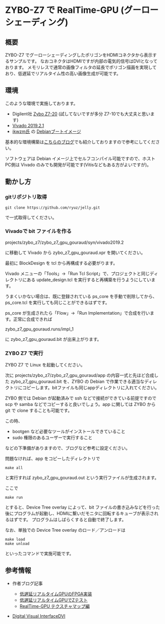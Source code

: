 # ZYBO-Z7 で RealTime-GPU (グーローシェーディング)

## 概要

ZYBO-Z7 でグーローシェーディングしたポリゴンをHDMIコネクタから表示するサンプルです。
なおコネクタはHDMIですが内部の電気的信号はDVIとなっております。
メモリレスで通常の画像フィルタの延長でポリゴン描画を実現しており、低遅延でリアルタイム性の高い画像生成が可能です。


## 環境

このような環境で実施しております。

- Digilent社 [Zybo Z7-20](https://reference.digilentinc.com/reference/programmable-logic/zybo-z7/start) (試してないですが多分 Z7-10でも大丈夫と思います)
- [Vivado 2019.2.1](https://japan.xilinx.com/support/download.html)
- [ikwzm氏](https://qiita.com/ikwzm) の [Debianブートイメージ](https://qiita.com/ikwzm/items/7e90f0ca2165dbb9a577)

基本的な環境構築は[こちらのブログ](https://qiita.com/Ryuz/items/fcda012ce0deeca068c6)でも紹介しておりますので参考にしてください。

ソフトウェアは Debian イメージ上でセルフコンパイル可能ですので、ホストPC側は Vivado のみでも開発が可能です(Vitisなどもある方がよいですが)。


## 動かし方

### gitリポジトリ取得

```
git clone https://github.com/ryuz/jelly.git
```

で一式取得してください。

### Vivadoで bit ファイルを作る

projects/zybo_z7/zybo_z7_gpu_gouraud/syn/vivado2019.2

に移動して Vivado から zybo_z7_gpu_gouraud.xpr を開いてください。

最初に BlockDesign を tcl から再構成する必要がります。

Vivado メニューの「Tools」→「Run Tcl Script」で、プロジェクトと同じディレクトリにある update_design.tcl を実行すると再構築を行うようにしています。

うまくいかない場合は、既に登録されている ps_core を手動で削除してから、ps_core.tcl を実行しても同じことができるはずです。


ps_core が生成されたら「Flow」→「Run Implementation」で合成を行います。正常に合成できれば

zybo_z7_gpu_gouraud.runs/impl_1

に zybo_z7_gpu_gouraud.bit が出来上がります。


### ZYBO Z7 で実行

ZYBO Z7 で Linux を起動してください。

次に projects/zybo_z7/zybo_z7_gpu_gouraud/app の内容一式と先ほど合成した zybo_z7_gpu_gouraud.bit を、ZYBO の Debian で作業できる適当なディレクトリにコピーします。bitファイルも同じappディレクトリに入れてください。

ZYBO 側では Debian が起動済みで ssh などで接続ができている前提ですので scp や samba などでコピーすると良いでしょう。app に関しては ZYBO から git で clone することも可能です。

この時、

- bootgen など必要なツールがインストールできていること
- sudo 権限のあるユーザーで実行すること

などの下準備がありますので、ブログなど参考に設定ください。

問題なければ、app をコピーしたディレクトリで

```
make all
```

と実行すれば zybo_z7_gpu_gouraud.out という実行ファイルが生成されます。

ここで

```
make run
```

とすると、Device Tree overlay によって、bit ファイルの書き込みなどを行った後にプログラムが起動し、HDMIに繋いだモニタに回転するキューブが表示されるはずです。
プログラムはしばらくすると自動で終了します。


なお、単独での Device Tree overlay のロード／アンロードは

```
make load
make unload
```

といったコマンドで実施可能です。


## 参考情報

- 作者ブログ記事
    - [低遅延リアルタイムGPUのFPGA実装](https://rtc-lab.com/2018/01/28/low-delay-realtime-gpu/)
    - [低遅延リアルタイムGPUでZテスト](https://rtc-lab.com/2018/02/04/low-delay-realtime-gpu-z-trest/)
    - [RealTime-GPU テクスチャマップ編](https://rtc-lab.com/2018/02/12/realtime-gpu-texture-map/)

- [Digital Visual InterfaceDVI](http://www.cs.unc.edu/Research/stc/FAQs/Video/dvi_spec-V1_0.pdf)

